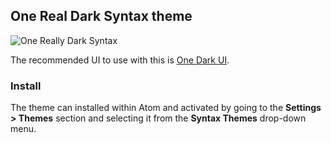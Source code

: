 ## One Real Dark Syntax theme

![One Really Dark Syntax](https://user-images.githubusercontent.com/8462091/63744701-a4aa1800-c88f-11e9-98f1-cead19fbf650.png)


The recommended UI to use with this is [One Dark UI](https://atom.io/themes/one-dark-ui).

### Install

The theme can installed within Atom and activated by going to the __Settings > Themes__ section and selecting it from the __Syntax Themes__ drop-down menu.
